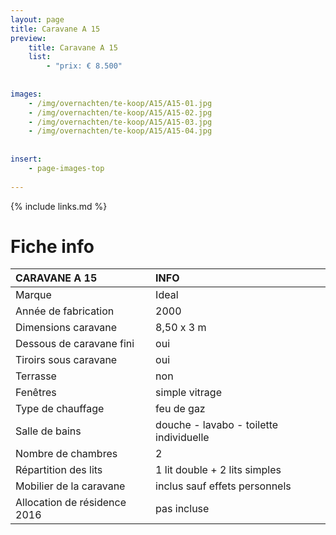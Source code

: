 ```yaml
---
layout: page
title: Caravane A 15
preview: 
    title: Caravane A 15
    list:
        - "prix: € 8.500"
        
        
images:
    - /img/overnachten/te-koop/A15/A15-01.jpg
    - /img/overnachten/te-koop/A15/A15-02.jpg
    - /img/overnachten/te-koop/A15/A15-03.jpg
    - /img/overnachten/te-koop/A15/A15-04.jpg
    
    
insert:
    - page-images-top
    
---
```


{% include links.md %}



# Fiche info

CARAVANE A 15                    | INFO        | 
:------------------------------- |:----------  |
Marque                           |Ideal          
Année de fabrication             |2000        
Dimensions caravane              |8,50 x 3 m
Dessous de caravane fini         |oui        
Tiroirs sous caravane            |oui        
Terrasse                         |non 
Fenêtres                         |simple vitrage
Type de chauffage                |feu de gaz
Salle de bains                   |douche - lavabo - toilette individuelle
Nombre de chambres               |2
Répartition des lits             |1 lit double + 2 lits simples
Mobilier de la caravane          |inclus sauf effets personnels
Allocation de résidence 2016     |pas incluse
                     

